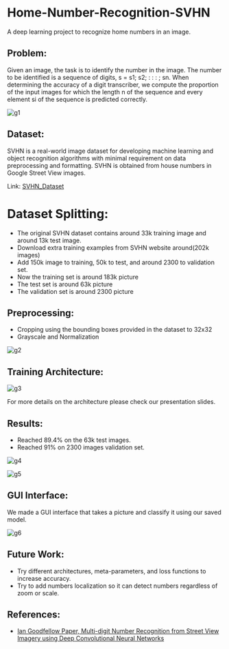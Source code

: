 # Home-Number-Recognition-SVHN
A deep learning project to recognize home numbers in an image.

## Problem:

Given an image, the task is to identify the number in the image. The number to be identified is a sequence of digits, s = s1; s2; : : : ; sn. When determining the accuracy of a digit transcriber, we compute the proportion of the input images for which the length n of the sequence and every element si of the sequence is predicted correctly.


![g1](https://user-images.githubusercontent.com/6074821/41202631-58d5afae-6ccc-11e8-96ec-c995d6cdcb7e.jpg)

## Dataset:

SVHN is a real-world image dataset for developing machine learning and object recognition algorithms with minimal requirement on data preprocessing and formatting. SVHN is obtained from house numbers in Google Street View images.

Link: [SVHN_Dataset](http://ufldl.stanford.edu/housenumbers/)

# Dataset Splitting:

- The original SVHN dataset contains around 33k training image and around 13k test image.
- Download extra training examples from SVHN website around(202k images)
- Add 150k image to training, 50k to test, and around 2300 to validation set.
- Now the training set is around 183k picture
- The test set is around 63k picture
- The validation set is around 2300 picture

## Preprocessing:

- Cropping using the bounding boxes provided in the dataset to 32x32 
- Grayscale and Normalization

![g2](https://user-images.githubusercontent.com/6074821/41202695-6a6d5b62-6ccd-11e8-891d-8422b3233800.jpg)

## Training Architecture:

![g3](https://user-images.githubusercontent.com/6074821/41202747-93b4f5f2-6ccd-11e8-94cd-84663b64711a.jpg)

For more details on the architecture please check our presentation slides.


## Results:

- Reached 89.4% on the 63k test images.
- Reached 91% on 2300 images validation set.

![g4](https://user-images.githubusercontent.com/6074821/41202776-098abe74-6cce-11e8-97bb-8886b580481c.jpg)

![g5](https://user-images.githubusercontent.com/6074821/41202779-14b23408-6cce-11e8-91d8-51527cf457dc.jpg)


## GUI Interface:

We made a GUI interface that takes a picture and classify it using our saved model.

![g6](https://user-images.githubusercontent.com/6074821/41202790-427634d4-6cce-11e8-817b-30b6f128068d.jpg)

## Future Work:

- Try different architectures, meta-parameters, and loss functions to increase accuracy.
- Try to add numbers localization so it can detect numbers regardless of zoom or scale.

## References:

- [Ian Goodfellow Paper, Multi-digit Number Recognition from Street View Imagery using Deep Convolutional Neural Networks](https://static.googleusercontent.com/media/research.google.com/en//pubs/archive/42241.pdf)
